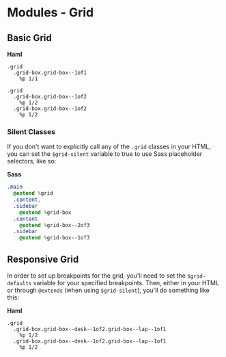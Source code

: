 # Modules - Grid

## Basic Grid

**Haml**

```haml
.grid
  .grid-box.grid-box--1of1
    %p 1/1

.grid
  .grid-box.grid-box--1of2
    %p 1/2
  .grid-box.grid-box--1of2
    %p 1/2
```

### Silent Classes

If you don't want to explicitly call any of the `.grid` classes in your HTML, you can set the `$grid-silent` variable to true to use Sass placeholder selectors, like so:

**Sass**

```sass
.main
  @extend %grid
  .content,
  .sidebar
    @extend %grid-box
  .content
    @extend %grid-box--2of3
  .sidebar
    @extend %grid-box--1of3
```

## Responsive Grid

In order to set up breakpoints for the grid, you'll need to set the `$grid-defaults` variable for your specified breakpoints. Then, either in your HTML or through `@extends` (when using `$grid-silent`), you'll do something like this:

**Haml**

```haml
.grid
  .grid-box.grid-box--desk--1of2.grid-box--lap--1of1
    %p 1/2
  .grid-box.grid-box--desk--1of2.grid-box--lap--1of1
    %p 1/2
```
